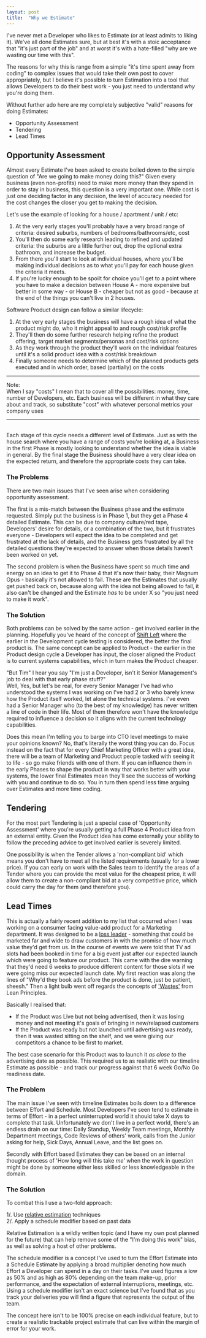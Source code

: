 ```yaml
---
layout: post
title:  "Why we Estimate"
---
```


I've never met a Developer who likes to Estimate (or at least admits to liking it). We've all done Estimates sure, but at best it's with a stoic acceptance that "it's just part of the job" and at worst it's with a hate-filled "why are we wasting our time with this".

The reasons for why this is range from a simple "it's time spent away from coding" to complex issues that would take their own post to cover appropriately, but I believe it's possible to turn Estimation into a tool that allows Developers to do their best work - you just need to understand *why* you're doing them.

Without further ado here are my completely subjective "valid" reasons for doing Estimates:

* Opportunity Assessment
* Tendering
* Lead Times


## Opportunity Assessment

Almost every Estimate I've been asked to create boiled down to the simple question of "Are we going to make money doing this?" Given every business (even non-profits) need to make more money than they spend in order to stay in business, this question is a very important one. While cost is just one deciding factor in any decision, the level of accuracy needed for the cost changes the closer you get to making the decision.

Let's use the example of looking for a house / apartment / unit / etc:

1. At the very early stages you'll probably have a very broad range of criteria: desired suburbs, numbers of bedrooms/bathrooms/etc, cost  
2. You'll then do some early research leading to refined and updated criteria: the suburbs are a little further out, drop the optional extra bathroom, and increase the budget.  
3. From there you'll start to look at individual houses, where you'll be making individual decisions as to what you'll pay for each house given the criteria it meets.  
4. If you're lucky enough to be spoilt for choice you'll get to a point where you have to make a decision between House A - more expensive but better in some way - or House B - cheaper but not as good - because at the end of the things you can't live in 2 houses.  

Software Product design can follow a similar lifecycle:

1. At the very early stages the business will have a rough idea of what the product might do, who it might appeal to and rough cost/risk profile
2. They'll then do some further research helping refine the product offering, target market segments/personas and cost/risk options
3. As they work through the product they'll work on the individual features until it's a solid product idea with a cost/risk breakdown
4. Finally someone needs to determine which of the planned products gets executed and in which order, based (partially) on the costs

---

Note:  
When I say "costs" I mean that to cover all the possibilities: money, time, number of Developers, etc. Each business will be different in what they care about and track, so substitute "cost" with whatever personal metrics your company uses  

---  
<br>
Each stage of this cycle needs a different level of Estimate. Just as with the house search where you have a range of costs you're looking at, a Business in the first Phase is mostly looking to understand whether the idea is viable in general. By the final stage the Business should have a very clear idea on the expected return, and therefore the appropriate costs they can take.

### The Problems

There are two main issues that I've seen arise when considering opportunity assessment.

The first is a mis-match between the Business phase and the estimate requested. Simply put the business is in Phase 1, but they get a Phase 4 detailed Estimate. This can be due to company culture/red tape, Developers' desire for details, or a combination of the two, but it frustrates everyone - Developers will expect the idea to be completed and get frustrated at the lack of details, and the Business gets frustrated by all the detailed questions they're expected to answer when those details haven't been worked on yet.

The second problem is when the Business have spent so much time and energy on an idea to get it to Phase 4 that it's now their baby, their Magnum Opus - basically it's not allowed to fail. These are the Estimates that usually get pushed back on, because along with the idea not being allowed to fail, it also can't be changed and the Estimate *has* to be under X so "you just need to make it work".

### The Solution

Both problems can be solved by the same action - get involved earlier in the planning. Hopefully you've heard of the concept of [Shift Left](https://en.wikipedia.org/wiki/Shift-left_testing) where the earlier in the Development cycle testing is considered, the better the final product is. The same concept can be applied to Product - the earlier in the Product design cycle a Developer has input, the closer aligned the Product is to current systems capabilities, which in turn makes the Product cheaper.

"But Tim" I hear you say "I'm just a Developer, isn't it Senior Management's job to deal with that early phase stuff?"  
Well, Yes, but let's be real, for every Senior Manager I've had who understood the systems I was working on I've had 2 or 3 who barely knew how the Product itself worked, let alone the technical systems. I've even had a Senior Manager who (to the best of my knowledge) has never written a line of code in their life. Most of them therefore won't have the knowledge required to influence a decision so it aligns with the current technology capabilities.  

Does this mean I'm telling you to barge into CTO level meetings to make your opinions known? No, that's literally the worst thing you can do. Focus instead on the fact that for every Chief Marketing Officer with a great idea, there will be a team of Marketing and Product people tasked with seeing it to life - so go make friends with one of them. If you can influence them in the early Phases to shape the product in way that works better with your systems, the lower final Estimates mean they'll see the success of working with you and continue to do so. You in turn then spend less time arguing over Estimates and more time coding.  

## Tendering

For the most part Tendering is just a special case of 'Opportunity Assessment' where you're usually getting a full Phase 4 Product idea from an external entity. Given the Product idea has come externally your ability to follow the preceding advice to get involved earlier is severely limited.

One possibility is when the Tender allows a 'non-compliant bid' which means you don't have to meet all the listed requirements (usually for a lower price). If you can early on work with the Sales team to identify the areas of a Tender where you can provide the most value for the cheapest price, it will allow them to create a non-compliant bid at a very competitive price, which could carry the day for them (and therefore you).

## Lead Times

This is actually a fairly recent addition to my list that occurred when I was working on a consumer facing value-add product for a Marketing department. It was designed to be a [loss leader](https://en.wikipedia.org/wiki/Loss_leader) - something that could be marketed far and wide to draw customers in with the promise of how much value they'd get from us. In the course of events we were told that TV ad slots had been booked in time for a big event just after our expected launch which were going to feature our product. This came with the dire warning that they'd need 6 weeks to produce different content for those slots if we were going miss our expected launch date. My first reaction was along the lines of "Why'd they book ads before the product is done, just be patient, sheesh." Then a light bulb went off regards the concepts of ['Wastes'](https://theleanway.net/The-8-Wastes-of-Lean) from Lean Principles.

Basically I realised that:

* If the Product was Live but not being advertised, then it was losing money and not meeting it's goals of bringing in new/relapsed customers  
* If the Product was ready but not launched until advertising was ready, then it was wasted sitting on the shelf, and we were giving our competitors a chance to be first to market.

The best case scenario for this Product was to launch it *as close to* the advertising date as possible. This required us to as realistic with our timeline Estimate as possible - and track our progress against that 6 week Go/No Go readiness date.

### The Problem

The main issue I've seen with timeline Estimates boils down to a difference between Effort and Schedule. Most Developers I've seen tend to estimate in terms of Effort - in a perfect uninterrupted world it should take X days to complete that task. Unfortunately we don't live in a perfect world, there's an endless drain on our time: Daily Standup, Weekly Team meetings, Monthly Department meetings, Code Reviews of others' work, calls from the Junior asking for help, Sick Days, Annual Leave, and the list goes on. 

Secondly with Effort based Estimates they can be based on an internal thought process of 'How long will this take *me*' when the work in question might be done by someone either less skilled or less knowledgeable in the domain.

### The Solution

To combat this I use a two-fold approach:

1/. Use [relative estimation](https://www.agilealliance.org/glossary/relative-estimation) techniques  
2/. Apply a schedule modifier based on past data  

Relative Estimation is a wildly written topic (and I have my own post planned for the future) that can help remove some of the "I'm doing this work" bias, as well as solving a host of other problems.

The schedule modifier is a concept I've used to turn the Effort Estimate into a Schedule Estimate by applying a broad multiplier denoting how much Effort a Developer can spend in a day on their tasks. I've used figures a low as 50% and as high as 80% depending on the team make-up, prior performance, and the expectation of external interruptions, meetings, etc. Using a schedule modifier isn't an exact science but I've found that as you track your deliveries you will find a figure that represents the output of the team.

The concept here isn't to be 100% precise on each individual feature, but to create a realistic trackable project estimate that can live within the margin of error for your work.
